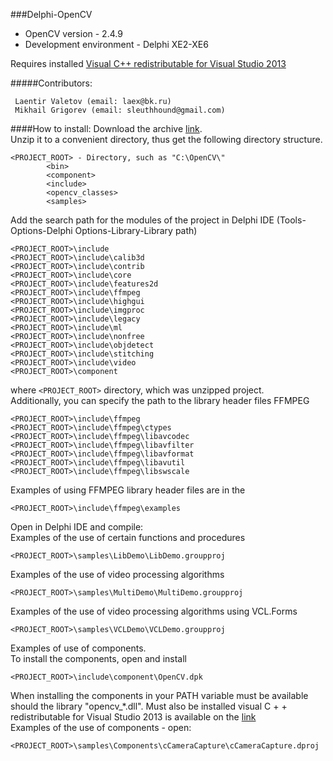 ###Delphi-OpenCV
* OpenCV version - 2.4.9<br>
* Development environment - Delphi XE2-XE6<br>

Requires installed [Visual C++ redistributable for Visual Studio 2013][2]<br>

#####Contributors:
```
 Laentir Valetov (email: laex@bk.ru)
 Mikhail Grigorev (email: sleuthhound@gmail.com)
```
####How to install:
Download the archive [link][1].<br>
Unzip it to a convenient directory, thus get the following directory structure.<br>
```
<PROJECT_ROOT> - Directory, such as "C:\OpenCV\"
		<bin>
		<component>
		<include>
		<opencv_classes>
		<samples>
```
Add the search path for the modules of the project in Delphi IDE (Tools-Options-Delphi Options-Library-Library path)
```
<PROJECT_ROOT>\include
<PROJECT_ROOT>\include\calib3d
<PROJECT_ROOT>\include\contrib
<PROJECT_ROOT>\include\core
<PROJECT_ROOT>\include\features2d
<PROJECT_ROOT>\include\ffmpeg
<PROJECT_ROOT>\include\highgui
<PROJECT_ROOT>\include\imgproc
<PROJECT_ROOT>\include\legacy
<PROJECT_ROOT>\include\ml
<PROJECT_ROOT>\include\nonfree
<PROJECT_ROOT>\include\objdetect
<PROJECT_ROOT>\include\stitching
<PROJECT_ROOT>\include\video
<PROJECT_ROOT>\component
```
where ```<PROJECT_ROOT>``` directory, which was unzipped project.<br>
Additionally, you can specify the path to the library header files FFMPEG
```
<PROJECT_ROOT>\include\ffmpeg
<PROJECT_ROOT>\include\ffmpeg\ctypes
<PROJECT_ROOT>\include\ffmpeg\libavcodec
<PROJECT_ROOT>\include\ffmpeg\libavfilter
<PROJECT_ROOT>\include\ffmpeg\libavformat
<PROJECT_ROOT>\include\ffmpeg\libavutil
<PROJECT_ROOT>\include\ffmpeg\libswscale
```
Examples of using FFMPEG library header files are in the
```
<PROJECT_ROOT>\include\ffmpeg\examples
```
Open in Delphi IDE and compile:<br>
Examples of the use of certain functions and procedures 
```
<PROJECT_ROOT>\samples\LibDemo\LibDemo.groupproj
```
Examples of the use of video processing algorithms
```
<PROJECT_ROOT>\samples\MultiDemo\MultiDemo.groupproj
```
Examples of the use of video processing algorithms using VCL.Forms
```
<PROJECT_ROOT>\samples\VCLDemo\VCLDemo.groupproj
```
Examples of use of components.<br>
To install the components, open and install
```
<PROJECT_ROOT>\include\component\OpenCV.dpk
```
When installing the components in your PATH variable must be available should the library "opencv_*.dll". 
Must also be installed visual C + + redistributable for Visual Studio 2013 is available on the [link][2]<br>
Examples of the use of components - open:
```
<PROJECT_ROOT>\samples\Components\cCameraCapture\cCameraCapture.dproj
```
[1]: https://github.com/Laex/Delphi-OpenCV/archive/master.zip
[2]: http://www.microsoft.com/ru-US/download/details.aspx?id=40784
